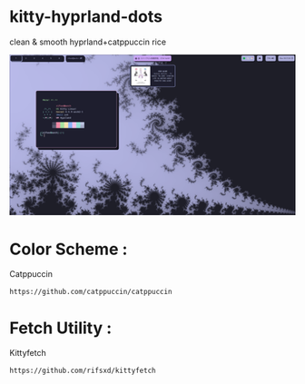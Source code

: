 # kitty-hyprland-dots
 clean & smooth hyprland+catppuccin rice
 
 <img src="/assets/hyprkitty.png">
 
# Color Scheme :
Catppuccin
    
```
https://github.com/catppuccin/catppuccin
```
 
# Fetch Utility :
Kittyfetch
    
```
https://github.com/rifsxd/kittyfetch
```
